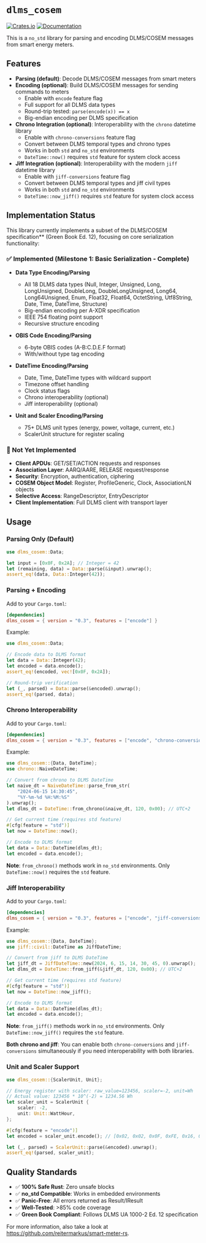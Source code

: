 # `dlms_cosem`

[![Crates.io](https://img.shields.io/crates/v/dlms_cosem.svg)](https://crates.io/crates/dlms_cosem)
[![Documentation](https://docs.rs/dlms_cosem/badge.svg)](https://docs.rs/dlms_cosem)

This is a `no_std` library for parsing and encoding DLMS/COSEM messages from smart energy meters.

## Features

- **Parsing (default)**: Decode DLMS/COSEM messages from smart meters
- **Encoding (optional)**: Build DLMS/COSEM messages for sending commands to meters
  - Enable with `encode` feature flag
  - Full support for all DLMS data types
  - Round-trip tested: `parse(encode(x)) == x`
  - Big-endian encoding per DLMS specification
- **Chrono Integration (optional)**: Interoperability with the `chrono` datetime library
  - Enable with `chrono-conversions` feature flag
  - Convert between DLMS temporal types and chrono types
  - Works in both `std` and `no_std` environments
  - `DateTime::now()` requires `std` feature for system clock access
- **Jiff Integration (optional)**: Interoperability with the modern `jiff` datetime library
  - Enable with `jiff-conversions` feature flag
  - Convert between DLMS temporal types and jiff civil types
  - Works in both `std` and `no_std` environments
  - `DateTime::now_jiff()` requires `std` feature for system clock access

## Implementation Status

This library currently implements a subset of the DLMS/COSEM specification** (Green Book Ed. 12), focusing on core serialization functionality:

### ✅ Implemented (Milestone 1: Basic Serialization - Complete)

- **Data Type Encoding/Parsing**
  - All 18 DLMS data types (Null, Integer, Unsigned, Long, LongUnsigned, DoubleLong, DoubleLongUnsigned, Long64, Long64Unsigned, Enum, Float32, Float64, OctetString, Utf8String, Date, Time, DateTime, Structure)
  - Big-endian encoding per A-XDR specification
  - IEEE 754 floating point support
  - Recursive structure encoding
  
- **OBIS Code Encoding/Parsing**
  - 6-byte OBIS codes (A-B:C.D.E.F format)
  - With/without type tag encoding
  
- **DateTime Encoding/Parsing**
  - Date, Time, DateTime types with wildcard support
  - Timezone offset handling
  - Clock status flags
  - Chrono interoperability (optional)
  - Jiff interoperability (optional)
  
- **Unit and Scaler Encoding/Parsing**
  - 75+ DLMS unit types (energy, power, voltage, current, etc.)
  - ScalerUnit structure for register scaling

### 🚧 Not Yet Implemented

- **Client APDUs**: GET/SET/ACTION requests and responses
- **Association Layer**: AARQ/AARE, RELEASE request/response
- **Security**: Encryption, authentication, ciphering
- **COSEM Object Model**: Register, ProfileGeneric, Clock, AssociationLN objects
- **Selective Access**: RangeDescriptor, EntryDescriptor
- **Client Implementation**: Full DLMS client with transport layer

## Usage

### Parsing Only (Default)

```rust
use dlms_cosem::Data;

let input = [0x0F, 0x2A]; // Integer = 42
let (remaining, data) = Data::parse(&input).unwrap();
assert_eq!(data, Data::Integer(42));
```

### Parsing + Encoding

Add to your `Cargo.toml`:

```toml
[dependencies]
dlms_cosem = { version = "0.3", features = ["encode"] }
```

Example:

```rust
use dlms_cosem::Data;

// Encode data to DLMS format
let data = Data::Integer(42);
let encoded = data.encode();
assert_eq!(encoded, vec![0x0F, 0x2A]);

// Round-trip verification
let (_, parsed) = Data::parse(&encoded).unwrap();
assert_eq!(parsed, data);
```

### Chrono Interoperability

Add to your `Cargo.toml`:

```toml
[dependencies]
dlms_cosem = { version = "0.3", features = ["encode", "chrono-conversions"] }
```

Example:

```rust
use dlms_cosem::{Data, DateTime};
use chrono::NaiveDateTime;

// Convert from chrono to DLMS DateTime
let naive_dt = NaiveDateTime::parse_from_str(
    "2024-06-15 14:30:45",
    "%Y-%m-%d %H:%M:%S"
).unwrap();
let dlms_dt = DateTime::from_chrono(&naive_dt, 120, 0x00); // UTC+2

// Get current time (requires std feature)
#[cfg(feature = "std")]
let now = DateTime::now();

// Encode to DLMS format
let data = Data::DateTime(dlms_dt);
let encoded = data.encode();
```

**Note**: `from_chrono()` methods work in `no_std` environments. Only `DateTime::now()` requires the `std` feature.

### Jiff Interoperability

Add to your `Cargo.toml`:

```toml
[dependencies]
dlms_cosem = { version = "0.3", features = ["encode", "jiff-conversions"] }
```

Example:

```rust
use dlms_cosem::{Data, DateTime};
use jiff::civil::DateTime as JiffDateTime;

// Convert from jiff to DLMS DateTime
let jiff_dt = JiffDateTime::new(2024, 6, 15, 14, 30, 45, 0).unwrap();
let dlms_dt = DateTime::from_jiff(&jiff_dt, 120, 0x00); // UTC+2

// Get current time (requires std feature)
#[cfg(feature = "std")]
let now = DateTime::now_jiff();

// Encode to DLMS format
let data = Data::DateTime(dlms_dt);
let encoded = data.encode();
```

**Note**: `from_jiff()` methods work in `no_std` environments. Only `DateTime::now_jiff()` requires the `std` feature.

**Both chrono and jiff**: You can enable both `chrono-conversions` and `jiff-conversions` simultaneously if you need interoperability with both libraries.

### Unit and Scaler Support

```rust
use dlms_cosem::{ScalerUnit, Unit};

// Energy register with scaler: raw_value=123456, scaler=-2, unit=Wh
// Actual value: 123456 * 10^(-2) = 1234.56 Wh
let scaler_unit = ScalerUnit {
    scaler: -2,
    unit: Unit::WattHour,
};

#[cfg(feature = "encode")]
let encoded = scaler_unit.encode(); // [0x02, 0x02, 0x0F, 0xFE, 0x16, 0x1E]

let (_, parsed) = ScalerUnit::parse(&encoded).unwrap();
assert_eq!(parsed, scaler_unit);
```

## Quality Standards

- ✅ **100% Safe Rust**: Zero unsafe blocks
- ✅ **no_std Compatible**: Works in embedded environments
- ✅ **Panic-Free**: All errors returned as Result/IResult
- ✅ **Well-Tested**: >85% code coverage
- ✅ **Green Book Compliant**: Follows DLMS UA 1000-2 Ed. 12 specification

For more information, also take a look at https://github.com/reitermarkus/smart-meter-rs.
